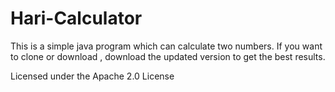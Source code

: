 # Hari-Calculator

This is a simple java program which can calculate two numbers.
If you want to clone or download , download the updated version to get the best results.

Licensed under the Apache 2.0 License
 
